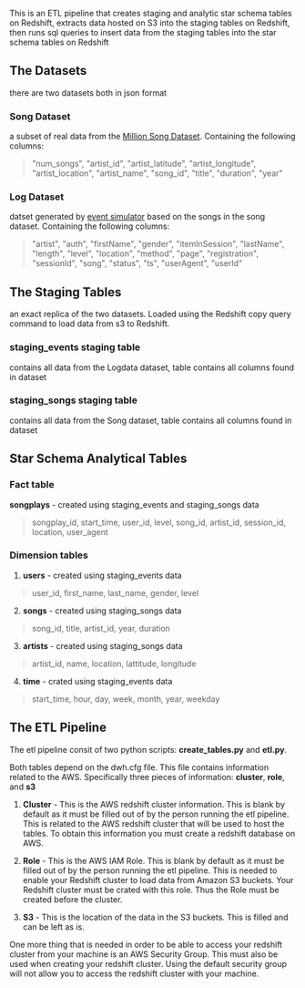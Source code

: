 This is an ETL pipeline that creates staging and analytic star schema tables on Redshift, extracts data hosted on S3 into the staging tables on Redshift, then runs sql queries to insert data from the staging tables into the star schema tables on Redshift

## The Datasets
there are two datasets both in json format

### Song Dataset
a subset of real data from the [Million Song Dataset](http://millionsongdataset.com/).
Containing the following columns:
> "num_songs", "artist_id", "artist_latitude", "artist_longitude", "artist_location", "artist_name", "song_id", "title", "duration", "year"

### Log Dataset
datset generated by [event simulator](https://github.com/Interana/eventsim) based on the songs in the song dataset.
Containing the following columns:
> "artist", "auth", "firstName", "gender", "itemInSession", "lastName", "length", "level", "location", "method", "page", "registration", "sessionId", "song", "status", "ts", "userAgent", "userId"

## The Staging Tables
an exact replica of the two datasets. Loaded using the Redshift copy query command to load data from s3 to Redshift.

### staging_events staging table
contains all data from the Logdata dataset, table contains all columns found in dataset

### staging_songs staging table
contains all data from the Song dataset, table contains all columns found in dataset

## Star Schema Analytical Tables

### Fact table
**songplays** - created using staging_events and staging_songs data
> songplay_id, start_time, user_id, level, song_id, artist_id, session_id, location, user_agent

### Dimension tables

1. **users** - created using staging_events data
> user_id, first_name, last_name, gender, level

2. **songs** - created using staging_songs data
> song_id, title, artist_id, year, duration

3. **artists** - created using staging_songs data
> artist_id, name, location, lattitude, longitude

4. **time** - crated using staging_events data
> start_time, hour, day, week, month, year, weekday

## The ETL Pipeline
The etl pipeline consit of two python scripts: **create_tables.py** and **etl.py**.

Both tables depend on the dwh.cfg file. This file contains information related to the AWS. Specifically three pieces of information: **cluster**, **role**, and **s3**

1. **Cluster** - This is the AWS redshift cluster information. This is blank by default as it must be filled out of by the person running the etl pipeline. This is related to the AWS redshift cluster that will be used to host the tables. To obtain this information you must create a redshift database on AWS.

2. **Role** - This is the AWS IAM Role. This is blank by default as it must be filled out of by the person running the etl pipeline. This is needed to enable your Redshift cluster to load data from Amazon S3 buckets. Your Redshift cluster must be crated with this role. Thus the Role must be created before the cluster.

3. **S3** - This is the location of the data in the S3 buckets. This is filled and can be left as is.

One more thing that is needed in order to be able to access your redshift cluster from your machine is an AWS Security Group. This must also be used when creating your redshift cluster. Using the default security group will not allow you to access the redshift cluster with your machine.


